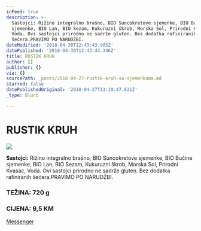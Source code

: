 ```yaml
---
inFeed: true
description: >-
  Sastojci: Rižino integralno brašno, BIO Suncokretove sjemenke, BIO Bučine
  sjemenke, BIO Lan, BIO Sezam, Kukuruzni škrob, Morska Sol, Prirodni Kvasac,
  Voda. Ovi sastojci prirodno ne sadrže gluten. Bez dodatka rafiniranih
  šećera.PRAVIMO PO NARUDŽBI.
dateModified: '2018-04-30T12:43:43.905Z'
datePublished: '2018-04-30T12:43:44.346Z'
title: RUSTIK KRUH
author: []
publisher: {}
via: {}
sourcePath: _posts/2018-04-27-rustik-kruh-sa-sjemenkama.md
starred: false
datePublishedOriginal: '2018-04-27T13:19:47.821Z'
_type: Blurb

---
```

# RUSTIK KRUH
![](https://the-grid-user-content.s3-us-west-2.amazonaws.com/c1cee293-d1fc-4fcc-a878-45bf16c11401.jpg)

**Sastojci:** Rižino integralno brašno, BIO Suncokretove sjemenke, BIO Bučine sjemenke, BIO Lan, BIO Sezam, Kukuruzni škrob, Morska Sol, Prirodni Kvasac, Voda. Ovi sastojci prirodno ne sadrže gluten. Bez dodatka rafiniranih šećera.PRAVIMO PO NARUDŽBI.

### TEŽINA: 720 g

### CIJENA: 9,5 KM
[Messenger][0]

[0]: https://www.messenger.com/t/greenday.kolaci.peciva